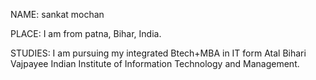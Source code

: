 NAME: 
sankat mochan

PLACE:
I am from patna, Bihar, India.

STUDIES: I am pursuing my integrated Btech+MBA in IT form Atal Bihari Vajpayee Indian Institute of Information Technology and Management.
